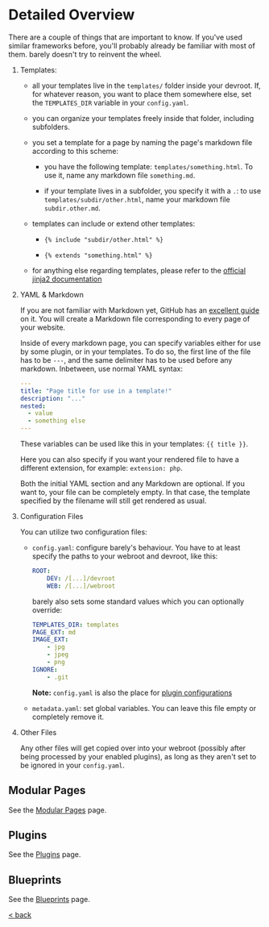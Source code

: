 # Detailed Overview

There are a couple of things that are important to know. If you've used similar frameworks before, you'll probably already be familiar with most of them. barely doesn't try to reinvent the wheel.

1. Templates:

	- all your templates live in the `templates/` folder inside your devroot. If, for whatever reason, you want to place them somewhere else, set the `TEMPLATES_DIR` variable in your `config.yaml`.

	- you can organize your templates freely inside that folder, including subfolders.

	- you set a template for a page by naming the page's markdown file according to this scheme:

		- you have the following template: `templates/something.html`. To use it, name any markdown file `something.md`.

		- if your template lives in a subfolder, you specify it with a `.`: to use `templates/subdir/other.html`, name your markdown file `subdir.other.md`.

	- templates can include or extend other templates:

		- `{% include "subdir/other.html" %}`

		- `{% extends "something.html" %}`

	- for anything else regarding templates, please refer to the [official jinja2 documentation](https://jinja.palletsprojects.com/en/3.0.x/)

2. YAML & Markdown

	If you are not familiar with Markdown yet, GitHub has an [excellent guide](https://guides.github.com/features/mastering-markdown/) on it. You will create a Markdown file corresponding to every page of your website.

	Inside of every markdown page, you can specify variables either for use by some plugin, or in your templates. To do so, the first line of the file has to be `---`, and the same delimiter has to be used before any markdown.
	Inbetween, use normal YAML syntax:
	```yaml
	---
	title: "Page title for use in a template!"
	description: "..."
	nested:
	  - value
	  - something else
	---
	```
	These variables can be used like this in your templates: `{{ title }}`.

	Here you can also specify if you want your rendered file to have a different extension, for example: `extension: php`.

	Both the initial YAML section and any Markdown are optional. If you want to, your file can be completely empty. In that case, the template specified by the filename will still get rendered as usual.

3. Configuration Files

	You can utilize two configuration files:
	- `config.yaml`: configure barely's behaviour. You have to at least specify the paths to your webroot and devroot, like this:
		```yaml
		ROOT:
			DEV: /[...]/devroot
			WEB: /[...]/webroot
		```

		barely also sets some standard values which you can optionally override:
		```yaml
		TEMPLATES_DIR: templates
		PAGE_EXT: md
		IMAGE_EXT:
		    - jpg
		    - jpeg
		    - png
		IGNORE:
		    - .git
		```

		**Note:** `config.yaml` is also the place for [plugin configurations](plugins.md)

	- `metadata.yaml`: set global variables. You can leave this file empty or completely remove it.

4. Other Files

	Any other files will get copied over into your webroot (possibly after being processed by your enabled plugins), as long as they aren't set to be ignored in your `config.yaml`.

## Modular Pages

See the [Modular Pages](modular-pages.md) page.

## Plugins

See the [Plugins](plugins.md) page.

## Blueprints

See the [Blueprints](blueprints.md) page.

[< back](README.md)
